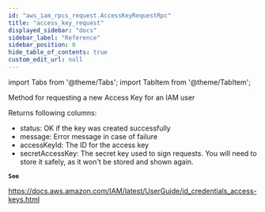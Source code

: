 ```yaml
---
id: "aws_iam_rpcs_request.AccessKeyRequestRpc"
title: "access_key_request"
displayed_sidebar: "docs"
sidebar_label: "Reference"
sidebar_position: 0
hide_table_of_contents: true
custom_edit_url: null
---
```


import Tabs from '@theme/Tabs';
import TabItem from '@theme/TabItem';

Method for requesting a new Access Key for an IAM user

Returns following columns:

- status: OK if the key was created successfully
- message: Error message in case of failure
- accessKeyId: The ID for the access key
- secretAccessKey: The secret key used to sign requests. You will need to store it safely, as it won't be stored and shown again.

**`See`**

https://docs.aws.amazon.com/IAM/latest/UserGuide/id_credentials_access-keys.html
